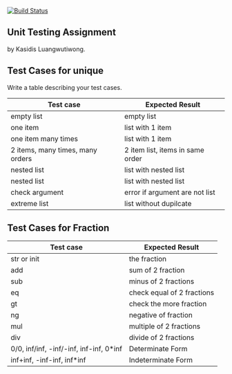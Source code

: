[![Build Status](https://travis-ci.com/KasidisGit/unittesting-KasidisGit.svg?branch=master)](https://travis-ci.com/KasidisGit/unittesting-KasidisGit)
## Unit Testing Assignment

by Kasidis Luangwutiwong.

## Test Cases for unique

Write a table describing your test cases.

| Test case              |  Expected Result    |
|------------------------|---------------------|
| empty list             |  empty list         |
| one item               |  list with 1 item   |
| one item many times    |  list with 1 item   |
| 2 items, many times, many orders | 2 item list, items in same order  |
| nested list  |  list with nested list       |
| nested list  |  list with nested list       |
| check argument  |  error if argument are not list       |
| extreme list  |  list without dupilcate     |


## Test Cases for Fraction

| Test case              |  Expected Result    |
|------------------------|---------------------|
| str or init        | the fraction        |
| add              |  sum of 2 fraction   |
| sub    |  minus of 2 fractions   |
| eq | check equal of 2 fractions  |
| gt  |  check the more fraction       |
| ng |  negative of fraction       |
| mul  |  multiple of 2 fractions    |
| div  |  divide of 2 fractions     |
| 0/0, inf/inf, -inf/-inf, inf-inf, 0*inf  |  Determinate Form     |
| inf+inf, -inf-inf, inf*inf  |  Indeterminate Form     |
